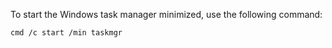 To start the Windows task manager minimized, use the following command:
```
cmd /c start /min taskmgr
```